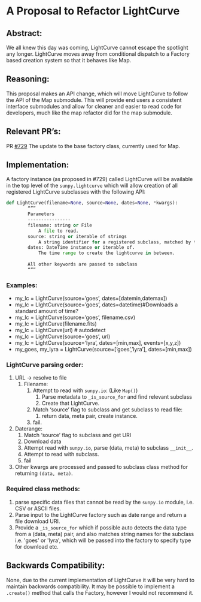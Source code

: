 # A Proposal to Refactor LightCurve

## Abstract:
We all knew this day was coming, LightCurve cannot escape the spotlight any longer. 
LightCurve moves away from conditional dispatch to a Factory based creation system so that it behaves like Map.

## Reasoning:
This proposal makes an API change, which will move LightCurve to follow the API of the Map submodule. This will provide end users a consistent interface submodules and allow for cleaner and easier to read code for developers, much like the map refactor did for the map submodule.

## Relevant PR’s:
PR [#729](https://github.com/sunpy/sunpy/pull/729) The update to the base factory class, currently used for Map.

## Implementation:
A factory instance (as proposed in #729) called LightCurve will be available in the top level of the `sunpy.lightcurve` which will allow creation of all registered LightCurve subclasses with the following API:

```Python
def LightCurve(filename=None, source=None, dates=None, *kwargs):
        “””
        Parameters
        ----------------
        filename: string or File
            A file to read.
        source: string or iterable of strings
            A string identifier for a registered subclass, matched by that subclasses `_is_source_for` method.
        dates: DateTime instance or iterable of.
            The time range to create the lightcurve in between.
        
        All other keywords are passed to subclass
        “””
```

### Examples:
* my_lc = LightCurve(source=’goes’, dates=[datemin,datemax])
* my_lc = LIghtCurve(source=’goes’, dates=datetime)#Downloads a standard amount of time?
* my_lc = LightCurve(source=’goes’, filename.csv)
* my_lc = LightCurve(filename.fits)
* my_lc = LightCurve(url) # autodetect
* my_lc = LightCurve(source=’goes’, url)
* my_lc = LightCurve(source=’lyra’, dates=[min,max], events=[x,y,z])
* my_goes, my_lyra = LightCurve(source=[‘goes’,’lyra’], dates=[min,max])

### LightCurve parsing order:

1. URL -> resolve to file
    1. Filename:
        1. Attempt to read with `sunpy.io`: (Like `Map()`)
            1. Parse metadata to `_is_source_for` and find relevant subclass
            1. Create that LightCurve.
        1. Match ‘source’ flag to subclass and get subclass to read file:
            1. return data, meta pair, create instance.
        1. fail.
1. Daterange:
    1. Match ‘source’ flag to subclass and get URI
    1. Download data
    1. Attempt read with `sunpy.io`, parse (data, meta) to subclass `__init__`.
    1. Attempt to read with subclass.
    1. fail
1. Other kwargs are processed and passed to subclass class method for returning `(data, meta)`.

### Required class methods:

1. parse specific data files that cannot be read by the `sunpy.io` module, i.e. CSV or ASCII files.
1. Parse input to the LightCurve factory such as date range and return a file download URI.
1. Provide a `_is_source_for` which if possible auto detects the data type from a (data, meta) pair, and also matches string names for the subclass i.e. 'goes' or 'lyra', which will be passed into the factory to specify type for download etc.

## Backwards Compatibility:
None, due to the current implementation of LightCurve it will be very hard to maintain backwards compatibility. It may be possible to implement a `.create()` method that calls the Factory, however I would not recommend it.